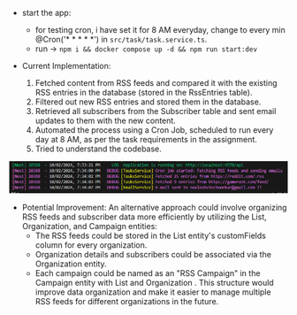 <p>
  
- start the app:
  - for testing cron, i have set it for 8 AM everyday,  change to every min  @Cron('* * * * *') in `src/task/task.service.ts`.
  - run -> `npm i && docker compose up -d && npm run start:dev`


- Current Implementation:
  1. Fetched content from RSS feeds and compared it with the existing RSS entries in the database (stored in the RssEntries table).
  2. Filtered out new RSS entries and stored them in the database.
  3. Retrieved all subscribers from the Subscriber table and sent email updates to them with the new content.
  4. Automated the process using a Cron Job, scheduled to run every day at 8 AM, as per the task requirements in the assignment.
  5. Tried to understand the codebase.

![alt text](image.png)

- Potential Improvement:
  An alternative approach could involve organizing RSS feeds and subscriber data more efficiently by utilizing the List, Organization, and Campaign entities:
  - The RSS feeds could be stored in the List entity's customFields column for every organization.
  - Organization details and subscribers could be associated via the Organization entity.
  - Each campaign could be named as an "RSS Campaign" in the Campaign entity with List and Organization .
  This structure would improve data organization and make it easier to manage multiple RSS feeds for different organizations in the future.


</p>
